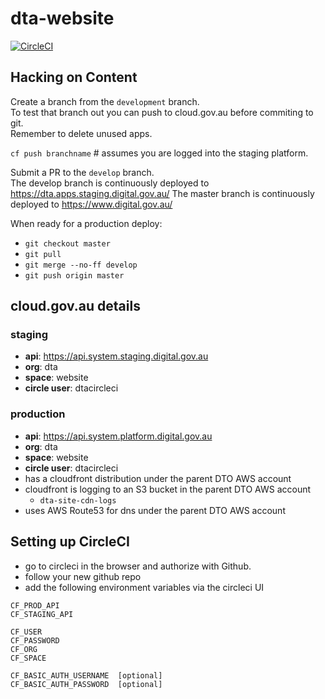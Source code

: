 # dta-website

[![CircleCI](https://circleci.com/gh/AusDTO/dta-website.svg?style=svg&circle-token=2bcec14fa84e7b927e3e048f8448bc3c4f91674d)](https://circleci.com/gh/AusDTO/dta-website)


## Hacking on Content

Create a branch from the `development` branch.  
To test that branch out you can push to cloud.gov.au before commiting to git.  
Remember to delete unused apps.

`cf push branchname` # assumes you are logged into the staging platform.

Submit a PR to the `develop` branch.  
The develop branch is continuously deployed to https://dta.apps.staging.digital.gov.au/
The master branch is continuously deployed to https://www.digital.gov.au/

When ready for a production deploy:

* `git checkout master`
* `⁠git pull`
* `git merge --no-ff develop`
* `git push origin master`

## cloud.gov.au details

### staging

* **api**: https://api.system.staging.digital.gov.au
* **org**: dta
* **space**: website
* **circle user**: dtacircleci

### production

* **api**: https://api.system.platform.digital.gov.au
* **org**: dta
* **space**: website
* **circle user**: dtacircleci
* has a cloudfront distribution under the parent DTO AWS account
* cloudfront is logging to an S3 bucket in the parent DTO AWS account
  * `dta-site-cdn-logs`
* uses AWS Route53 for dns under the parent DTO AWS account

## Setting up CircleCI

* go to circleci in the browser and authorize with Github.
* follow your new github repo
* add the following environment variables via the circleci UI

```
CF_PROD_API
CF_STAGING_API

CF_USER
CF_PASSWORD
CF_ORG
CF_SPACE

CF_BASIC_AUTH_USERNAME  [optional]
CF_BASIC_AUTH_PASSWORD  [optional]
```
